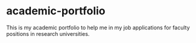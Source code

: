 # academic-portfolio
This is my academic portfolio to help me in my job applications for faculty positions in research universities.

